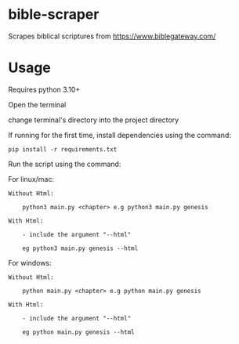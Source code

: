 # bible-scraper
Scrapes biblical scriptures from https://www.biblegateway.com/

# Usage
Requires python 3.10+

Open the terminal

change terminal's directory into the project directory

If running for the first time, install dependencies using the command:

```pip install -r requirements.txt```

Run the script using the command:

For linux/mac:

    Without Html:

        python3 main.py <chapter> e.g python3 main.py genesis
    
    With Html:

        - include the argument "--html"

        eg python3 main.py genesis --html

For windows:

    Without Html:

        python main.py <chapter> e.g python main.py genesis
    
    With Html:

        - include the argument "--html"

        eg python main.py genesis --html